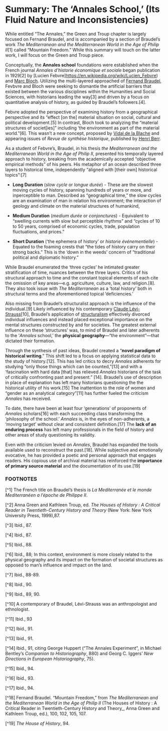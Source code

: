 # Summary: The ‘Annales School,’ (Its Fluid Nature and Inconsistencies)

While entitled “The Annales,” the Green and Troup chapter is largely focused on Fernand Braudel, and is accompanied by a section of Braudel’s work _The Mediterranean and the Mediterranean World in the Age of Philip II_[1] called “Mountain Freedom.”  While this summary will touch on the latter work, I will focus on the Green and Troup piece.

Conceptually, the **Annales school** foundations were established when the French journal _Annales d’historie économique et sociale_ began publication in 1929[2] by [Lucien Febvre]https://en.wikipedia.org/wiki/Lucien_Febvre) and [Marc Bloch](https://en.wikipedia.org/wiki/Marc_Bloch).  Utilizing the multi-layered approached of [Fernand Braudel](https://en.wikipedia.org/wiki/Fernand_Braudel), Fevbvre and Bloch were seeking to dismantle the artificial barriers that existed between the various disciplines within the Humanities and Social Sciences, with historians leading the way[3] and driven by a focus on quantitative analysis of history, as guided by Braudel’s followers.[4]. 

Febvre adopted the perspective of examining history from a geographical perspective and its “effect [on the] material situation on social, cultural and political development.[5]  In contrast, Bloch took to analyzing the “material structures of societ[ies]” including ‘the environment as part of the material world.”[6]. This wasn’t a new concept, proposed by [Vidal de la Blache](https://en.wikipedia.org/wiki/Paul_Vidal_de_La_Blache) and appearing issues of _Revue de synthèse historique_, published by [Henri Berr](https://en.wikipedia.org/wiki/Henri_Berr).

As a student of Febvre’s, Braudel, in his thesis _the Mediterranean and the Mediterranean World in the Age of Philip II_, presented his temporally layered approach to history, breaking from the academically accepted “objective empirical methods” of his peers.  His metaphor of an ocean described three layers to historical time, independently “aligned with [their own] historical topics”:[7]

  - **Long Duration** (_slow cycle_ or _longue durée_) - These are the slowest moving cycles of history, spanning hundreds of years or more, and inperceptible to man.  Described as “geographical time,” the slow cycles are an examination of man in relation his environment; the interaction of geology and climate on the material structures of humankind,

  - **Medium Duration** (_medium durée_ or _conjonctures_) - Equivalent to “swelling currents with slow but perceptible rhythms” and “cycles of 10 to 50 years, comprised of economic cycles, trade, population fluctuations, and prices.” 

  - **Short Duration** (‘the ephemera of history’ or _historie événementielle_) - Equated to the foaming crests that “the tides of history carry on their strong backs.”  This is the ‘down in the weeds’ concern of “traditional political and diplomatic history.”

While Braudel enumerated the ‘three cycles’ he intimated greater stratification of time, nuances between the three layers.  Critics of his structural approach to time and the constant topical elements of each cite the omission of key areas—e.g. agriculture, culture, law, and religion.[8].  They also took issue with _The Mediterranean_ as a ‘total history’ both in structural terms and the aforementioned topical ’deficiencies.’

Also missing from Braudel’s structuralist approach is the influence of the individual.[9]  Likely influenced by his contemporary [Claude Lévi-Strauss](https://en.wikipedia.org/wiki/Claude_L%C3%A9vi-Strauss)[10], Braudel’s application of [structuralism](https://en.wikipedia.org/wiki/Structuralism) effectively divorced individual influences and instead placed exceptional importance on the mental structures constructed by and for societies.  The greatest external influence on these ‘structures’ was, to mind of Braudel and later adherents to the ‘_Annales_ school,’ the **physical geography**—“the environment”—that dictated their formation.

Through the synthesis of past ideas, Braudel created a “**novel paradigm of historical writing**.”  This shift led to a focus on applying  statistical data to the study of history.[12]. This has led critics to decry _Annales_ adherents for studying “only those things which can be counted,”[13] and with a ‘fascination with hard data [that] has relieved _Annales_ historians of the task of critically confronting past and present.” [14].  Braudel’s use of description in place of explanation has left many historians questioning the the historical utility of his work.[15]  The inattention to the role of women and “gender as an analytical category”[11] has further fueled the criticism _Annales_ has received.

To date, there have been at least four ‘generations’ of proponents of _Annales_ scholars[16] with each succeeding class transforming the ‘philosophy of the school.’ _Annales_ is, in the eyes of non-adherents, a ‘moving target’ without clear and consistent definition.[17]  The **lack of an enduring process** has left many professionals in the field of history and other areas of study questioning its validity. 

Even with the criticism levied on _Annales_, Braudel has expanded the tools available used to reconstruct the past.[18]. While subjective and emotionally evocative, he has provided a poetic and personal approach that engages readers.  His copious use of archival material has reinforced the **importance of primary source material** and the documentation of its use.[19]


### FOOTNOTES

[^1] The French title on Braudel’s thesis is _La Mediterranée et le monde Mediterranéen a l’époche de Philippe II_.

[^2]  Anna Green and Kathleen Troup, ed. _The Houses of History : A Critical Reader in Twentieth-Century History and Theory_ (New York: New York University Press, 1999),87.

[^3] Ibid., 87.

[^4] Ibid., 87.

[^5] Ibid., 88.

[^6] Ibid., 88; In this context, environment is more closely related to the physical geography and its impact on the formation of societal structures as opposed to man’s influence and impact on the land.

[^7] Ibid., 88-89.

[^8] Ibid., 90.

[^9] Ibid., 89, 90.

[^10] A contemporary of Braudel, Lévi-Strauss was an anthropologist and ethnologist.

[^11] Ibid., 93

[^12] Ibid., 91.

[^13] Ibid., 91.

[^14] Ibid., 91, citing George Huppert (“The Annales Experiment”, in Michael Bentley’s _Companion to Historiography_, 880) and Georg C. Iggers’ _New Directions in European Historiography_, 75).

[^15] Ibid., 94.

[^16] Ibid., 93.

[^17] Ibid., 94.

[^18] Fernand Braudel. “Mountain Freedom,” from _The Mediterranean and the Mediterranean World in the Age of Philip II_ (The Houses of History : A Critical Reader in Twentieth-Century History and Theory_, Anna Green and Kathleen Troup, ed.), 100, 102, 105, 107.

[^19] _The House of History_, 94.
